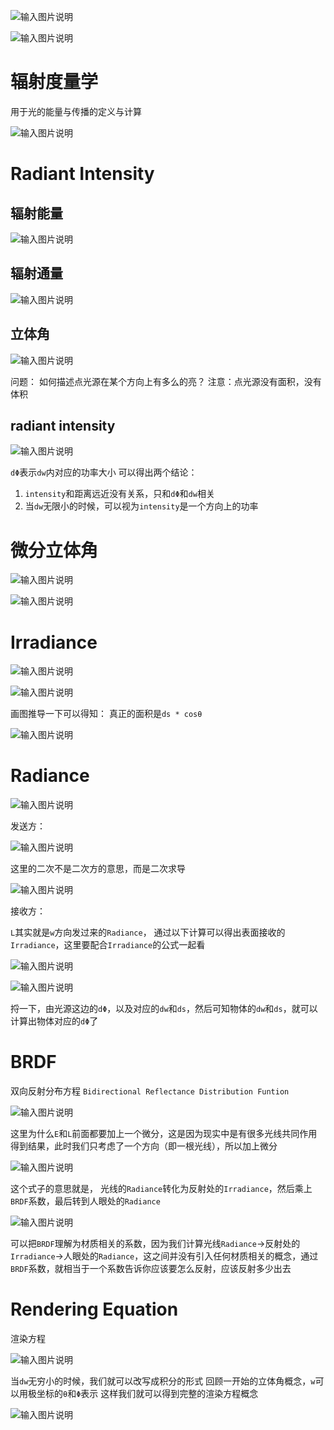 ![输入图片说明](/imgs/2025-03-07/BG2svCQWM9kGUdnF.png)

![输入图片说明](/imgs/2025-03-07/FlLYjRJaIu7grJJm.png)

# 辐射度量学
用于光的能量与传播的定义与计算

![输入图片说明](/imgs/2025-03-07/XHpZApk0oA4v9a0q.png)

# Radiant Intensity

## 辐射能量

![输入图片说明](/imgs/2025-03-07/eklgiY6JhKm1kruV.png)

## 辐射通量

![输入图片说明](/imgs/2025-03-07/mVUI4L8AkcuN7E93.png)

## 立体角

![输入图片说明](/imgs/2025-03-07/R5MpAqBR0kBzTqhv.png)

问题：
如何描述点光源在某个方向上有多么的亮？
注意：点光源没有面积，没有体积

## radiant intensity

![输入图片说明](/imgs/2025-03-07/Mxvau6tc3y6tCHSi.png)

`dΦ`表示`dw`内对应的功率大小
可以得出两个结论：
1. `intensity`和距离远近没有关系，只和`dΦ`和`dw`相关
2. 当`dw`无限小的时候，可以视为`intensity`是一个方向上的功率

# 微分立体角
 
![输入图片说明](/imgs/2025-03-07/QQPq8LjfcTjn7V9o.png)

![输入图片说明](/imgs/2025-03-07/Qbom7GTVdC09lPpr.png)

# Irradiance

![输入图片说明](/imgs/2025-03-07/3v7TDuR6k6gh48gA.png)

![输入图片说明](/imgs/2025-03-07/jMdxqINHf0oDjcPa.png)

画图推导一下可以得知：
真正的面积是`ds * cosθ`

![输入图片说明](/imgs/2025-03-07/Yq0yTsRZKUHJq1d5.png)

# Radiance

![输入图片说明](/imgs/2025-03-08/qS8aYOaiTgDV0MEY.png)

发送方：

![输入图片说明](/imgs/2025-03-08/NhlK2GeSwBo8oXrq.png)

这里的二次不是二次方的意思，而是二次求导

![输入图片说明](/imgs/2025-03-08/YifQQoxvmy5J5KMM.png)

接收方：

`L`其实就是`w`方向发过来的`Radiance`，
通过以下计算可以得出表面接收的`Irradiance`，这里要配合`Irradiance`的公式一起看

![输入图片说明](/imgs/2025-03-08/Lbb2laxvsPgZ32L9.png)

![输入图片说明](/imgs/2025-03-08/Byypax7tnWae758P.png)

捋一下，由光源这边的`dΦ`，以及对应的`dw`和`ds`，然后可知物体的`dw`和`ds`，就可以计算出物体对应的`dΦ`了

# BRDF
双向反射分布方程
`Bidirectional Reflectance Distribution Funtion`

![输入图片说明](/imgs/2025-03-08/si9pEaOPfLvIG17r.png)

这里为什么`E`和`L`前面都要加上一个微分，这是因为现实中是有很多光线共同作用得到结果，此时我们只考虑了一个方向（即一根光线），所以加上微分

![输入图片说明](/imgs/2025-03-08/2XlHY3Hro2hr56Rd.png)

这个式子的意思就是，
光线的`Radiance`转化为反射处的`Irradiance`，然后乘上`BRDF`系数，最后转到人眼处的`Radiance`

![输入图片说明](/imgs/2025-03-08/m4fVMzi2qL9fREyA.png)

可以把`BRDF`理解为材质相关的系数，因为我们计算光线`Radiance`->反射处的`Irradiance`->人眼处的`Radiance`，这之间并没有引入任何材质相关的概念，通过`BRDF`系数，就相当于一个系数告诉你应该要怎么反射，应该反射多少出去

# Rendering Equation
渲染方程

![输入图片说明](/imgs/2025-03-08/Bch7WmAeu7HlG9Sh.png)

当`dw`无穷小的时候，我们就可以改写成积分的形式
回顾一开始的立体角概念，`w`可以用极坐标的`θ`和`Φ`表示
这样我们就可以得到完整的渲染方程概念

![输入图片说明](/imgs/2025-03-08/8IfZr9j3f9YWHWPU.png)
<!--stackedit_data:
eyJoaXN0b3J5IjpbLTExNjU0NzIxMzMsLTEwNDEyNzYyNTEsLT
EyOTMzMTM2OTUsLTE2Mjg0NDM2MiwtMTg4MjgxMjgwOSwxNDg3
Mjg1ODA4LC0xNzk5MDgxMjk1LC0yMDIxNTY3NzY3LC04MTc1Mz
UyOTUsMTYxNTQxMzA5NCwyMDM5MjM1MTYzLC0xNjA4MDE3NTgx
LC0xMjA0MjAwMDAyLC0xNzIyNzczNTcwLC0xMjA3NzM2MDI5LC
0xMjU4ODQ3NjQ5LDE5NTExMjU0MDJdfQ==
-->